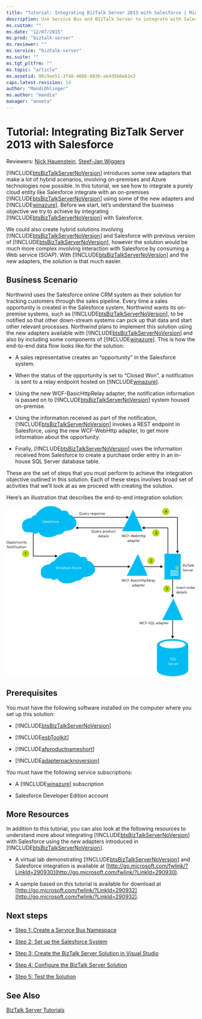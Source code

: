 ```yaml
---
title: "Tutorial: Integrating BizTalk Server 2013 with Salesforce | Microsoft Docs"
description: Use Service Bus and BIzTalk Server to integrate with Salesforce
ms.custom: ""
ms.date: "12/07/2015"
ms.prod: "biztalk-server"
ms.reviewer: ""
ms.service: "biztalk-server"
ms.suite: ""
ms.tgt_pltfrm: ""
ms.topic: "article"
ms.assetid: 06c9ae51-3f48-4086-883b-ab4d5b6e62e3
caps.latest.revision: 14
author: "MandiOhlinger"
ms.author: "mandia"
manager: "anneta"
---
```

# Tutorial: Integrating BizTalk Server 2013 with Salesforce
Reviewers: [Nick Hauenstein](http://social.msdn.microsoft.com/profile/nick.hauenstein/), [Steef-Jan Wiggers](http://social.msdn.microsoft.com/profile/steef-jan%20wiggers)  
  
 [!INCLUDE[btsBizTalkServerNoVersion](../includes/btsbiztalkservernoversion-md.md)] introduces some new adapters that make a lot of hybrid scenarios, involving on-premises and Azure technologies now possible. In this tutorial, we see how to integrate a purely cloud entity like Salesforce integrate with an on-premises [!INCLUDE[btsBizTalkServerNoVersion](../includes/btsbiztalkservernoversion-md.md)] using some of the new adapters and [!INCLUDE[winazure](../includes/winazure-md.md)]. Before we start, let’s understand the business objective we try to achieve by integrating [!INCLUDE[btsBizTalkServerNoVersion](../includes/btsbiztalkservernoversion-md.md)] with Salesforce.  
  
 We could also create hybrid solutions involving [!INCLUDE[btsBizTalkServerNoVersion](../includes/btsbiztalkservernoversion-md.md)] and Salesforce with previous version of [!INCLUDE[btsBizTalkServerNoVersion](../includes/btsbiztalkservernoversion-md.md)], however the solution would be much more complex involving interaction with Salesforce by consuming a Web service (SOAP). With [!INCLUDE[btsBizTalkServerNoVersion](../includes/btsbiztalkservernoversion-md.md)] and the new adapters, the solution is that much easier.  
  
## Business Scenario  
 Northwind uses the Salesforce online CRM system as their solution for tracking customers through the sales pipeline. Every time a sales opportunity is created in the Salesforce system, Northwind wants its on-premise systems, such as [!INCLUDE[btsBizTalkServerNoVersion](../includes/btsbiztalkservernoversion-md.md)], to be notified so that other down-stream systems can pick up that data and start other relevant processes. Northwind plans to implement this solution using the new adapters available with [!INCLUDE[btsBizTalkServerNoVersion](../includes/btsbiztalkservernoversion-md.md)] and also by including some components of [!INCLUDE[winazure](../includes/winazure-md.md)]. This is how the end-to-end data flow looks like for the solution:  
  
-   A sales representative creates an “opportunity” in the Salesforce system.  
  
-   When the status of the opportunity is set to “Closed Won”, a notification is sent to a relay endpoint hosted on [!INCLUDE[winazure](../includes/winazure-md.md)].  
  
-   Using the new WCF-BasicHttpRelay adapter, the notification information is passed on to [!INCLUDE[btsBizTalkServerNoVersion](../includes/btsbiztalkservernoversion-md.md)] system housed on-premise.  
  
-   Using the information received as part of the notification, [!INCLUDE[btsBizTalkServerNoVersion](../includes/btsbiztalkservernoversion-md.md)] invokes a REST endpoint in Salesforce, using the new WCF-WebHttp adapter, to get more information about the opportunity.  
  
-   Finally, [!INCLUDE[btsBizTalkServerNoVersion](../includes/btsbiztalkservernoversion-md.md)] uses the information received from Salesforce to create a purchase order entry in an in-house SQL Server database table.  
  
 These are the set of steps that you must perform to achieve the integration objective outlined in this solution. Each of these steps involves broad set of activities that we’ll look at as we proceed with creating the solution.  
  
 Here’s an illustration that describes the end-to-end integration solution:  
  
 ![BizTalk Server and Salesforce integration scenario](../core/media/bts-sf-scenario.gif "BTS_SF_Scenario")  
  
## Prerequisites  
 You must have the following software installed on the computer where you set up this solution:  
  
-   [!INCLUDE[btsBizTalkServerNoVersion](../includes/btsbiztalkservernoversion-md.md)]  
  
-   [!INCLUDE[esbToolkit](../includes/esbtoolkit-md.md)]  
  
-   [!INCLUDE[afproductnameshort](../includes/afproductnameshort-md.md)]  
  
-   [!INCLUDE[adapterpacknoversion](../includes/adapterpacknoversion-md.md)]  
  
 You must have the following service subscriptions:  
  
-   A [!INCLUDE[winazure](../includes/winazure-md.md)] subscription  
  
-   Salesforce Developer Edition account  
  
## More Resources  
 In addition to this tutorial, you can also look at the following resources to understand more about integrating [!INCLUDE[btsBizTalkServerNoVersion](../includes/btsbiztalkservernoversion-md.md)] with Salesforce using the new adapters introduced in [!INCLUDE[btsBizTalkServerNoVersion](../includes/btsbiztalkservernoversion-md.md)].  
  
-   A virtual lab demonstrating [!INCLUDE[btsBizTalkServerNoVersion](../includes/btsbiztalkservernoversion-md.md)] and Salesforce integration is available at [http://go.microsoft.com/fwlink/?LinkId=290930](http://go.microsoft.com/fwlink/?LinkId=290930).  
  
-   A sample based on this tutorial is available for download at [http://go.microsoft.com/fwlink/?LinkId=290932](http://go.microsoft.com/fwlink/?LinkId=290932).  
  
## Next steps
  
-   [Step 1: Create a Service Bus Namespace](../core/step-1-create-a-service-bus-namespace.md)  
  
-   [Step 2: Set up the Salesforce System](../core/step-2-set-up-the-salesforce-system.md)  
  
-   [Step 3: Create the BizTalk Server Solution in Visual Studio](../core/step-3-create-the-biztalk-server-solution-in-visual-studio.md)  
  
-   [Step 4: Configure the BizTalk Server Solution](../core/step-4-configure-the-biztalk-server-solution.md)  
  
-   [Step 5: Test the Solution](../core/step-5-test-the-solution.md)  
  
## See Also  
 [BizTalk Server Tutorials](../core/biztalk-server-tutorials.md)